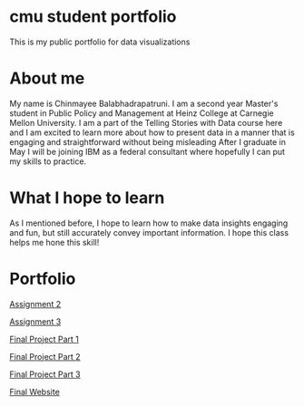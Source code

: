 # cmu student portfolio
This is my public portfolio for data visualizations 

# About me
My name is Chinmayee Balabhadrapatruni. I am a second year Master's student in Public Policy and Management at Heinz College at Carnegie Mellon University. 
I am a part of the Telling Stories with Data course here and I am excited to learn more about how to present data in a manner that is engaging and straightforward without being misleading
After I graduate in May I will be joining IBM as a federal consultant where hopefully I can put my skills to practice. 

# What I hope to learn
As I mentioned before, I hope to learn how to make data insights engaging and fun, but still accurately convey important information. I hope this class helps me hone this skill!

# Portfolio
[Assignment 2](/datavizassignment2.md) 

[Assignment 3](/datavizassignment3.md)

[Final Project Part 1](/finalproject1.md)

[Final Project Part 2](/finalproject2.md)

[Final Project Part 3](/finalproject3.md)

[Final Website](/https://carnegiemellon.shorthandstories.com/cbalabha/index.html)
